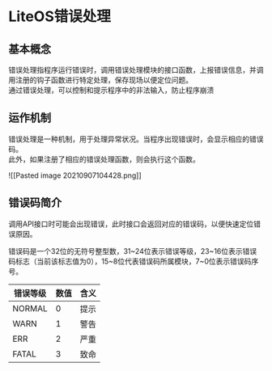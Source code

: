 # LiteOS错误处理
## 基本概念
错误处理指程序运行错误时，调用错误处理模块的接口函数，上报错误信息，并调用注册的钩子函数进行特定处理，保存现场以便定位问题。  
通过错误处理，可以控制和提示程序中的非法输入，防止程序崩溃

## 运作机制
错误处理是一种机制，用于处理异常状况。当程序出现错误时，会显示相应的错误码。  
此外，如果注册了相应的错误处理函数，则会执行这个函数。

![[Pasted image 20210907104428.png]]

## 错误码简介
调用API接口时可能会出现错误，此时接口会返回对应的错误码，以便快速定位错误原因。  

错误码是一个32位的无符号整型数，31~24位表示错误等级，23~16位表示错误码标志（当前该标志值为0），15~8位代表错误码所属模块，7~0位表示错误码序号。

| 错误等级 | 数值 | 含义 |
| -------- | ---- | ---- |
| NORMAL   | 0    | 提示 |
| WARN     | 1    | 警告 |
| ERR      | 2    | 严重 |
| FATAL    | 3    | 致命 |


